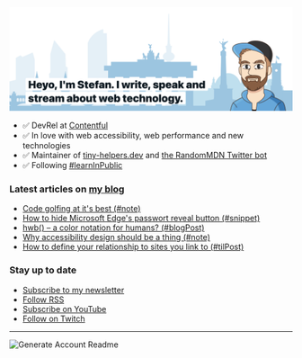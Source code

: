 <img alt="Heyo, I'm Stefan. I write and speak about web technology." src="https://raw.githubusercontent.com/stefanjudis/stefanjudis/main/screenshot.png">

- ✅ DevRel at [Contentful](https://www.contentful.com)
- ✅ In love with web accessibility, web performance and new technologies
- ✅ Maintainer of [tiny-helpers.dev](https://tiny-helpers.dev) and [the RandomMDN Twitter bot](https://twitter.com/randomMDN)
- ✅ Following [#learnInPublic](https://www.stefanjudis.com/today-i-learned/)
### Latest articles on [my blog](https://www.stefanjudis.com)

<!-- BLOG-POST-LIST:START -->
- [Code golfing at it&#39;s best &lpar;#note&rpar;](https://www.stefanjudis.com/notes/code-golfing-at-its-best/)
- [How to hide Microsoft Edge&#39;s passwort reveal button &lpar;#snippet&rpar;](https://www.stefanjudis.com/snippets/how-to-hide-microsoft-edges-passwort-reveal-button/)
- [hwb&lpar;&rpar; – a color notation for humans? &lpar;#blogPost&rpar;](https://www.stefanjudis.com/blog/hwb-a-color-notation-for-humans/)
- [Why accessibility design should be a thing &lpar;#note&rpar;](https://www.stefanjudis.com/notes/why-accessibility-design-should-be-a-thing/)
- [How to define your relationship to sites you link to &lpar;#tilPost&rpar;](https://www.stefanjudis.com/today-i-learned/how-to-define-your-relationship-to-sites-you-link-to/)
<!-- BLOG-POST-LIST:END -->

### Stay up to date

- [Subscribe to my newsletter](https://www.stefanjudis.com/newsletter/)
- [Follow RSS](https://www.stefanjudis.com/feeds/)
- [Subscribe on YouTube](https://youtube.com/c/stefanjudis)
- [Follow on Twitch](https://www.twitch.tv/stefanjudis)

---

![Generate Account Readme](https://github.com/stefanjudis/stefanjudis/workflows/Generate%20Account%20Readme/badge.svg)
